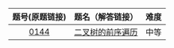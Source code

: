 题号(原题链接) | 题名（解答链接） | 难度
:-: | :-: | :-:
[0144](https://leetcode-cn.com/problems/binary-tree-preorder-traversal/description/) | [二叉树的前序遍历](https://github.com/cocowh/algorithm/blob/master/medium/114.二叉树的前序遍历.go) | 中等